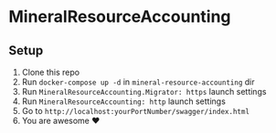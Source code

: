 # MineralResourceAccounting

## Setup
1. Clone this repo
2. Run `docker-compose up -d` in `mineral-resource-accounting` dir
3. Run `MineralResourceAccounting.Migrator: https` launch settings
4. Run `MineralResourceAccounting: http` launch settings
5. Go to `http://localhost:yourPortNumber/swagger/index.html`
6. You are awesome ❤️
